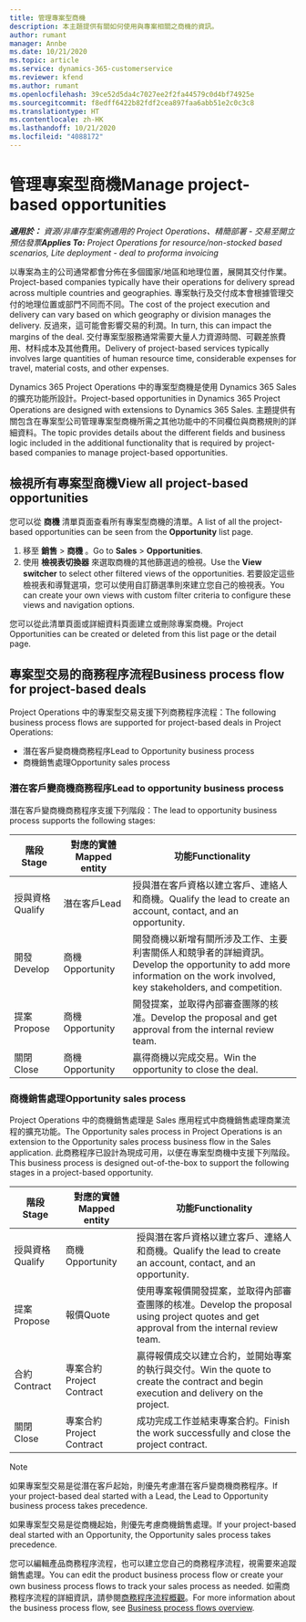 ```yaml
---
title: 管理專案型商機
description: 本主題提供有關如何使用與專案相關之商機的資訊。
author: rumant
manager: Annbe
ms.date: 10/21/2020
ms.topic: article
ms.service: dynamics-365-customerservice
ms.reviewer: kfend
ms.author: rumant
ms.openlocfilehash: 39ce52d5da4c7027ee2f2fa44579c0d4bf74925e
ms.sourcegitcommit: f8edff6422b82fdf2cea897faa6abb51e2c0c3c8
ms.translationtype: HT
ms.contentlocale: zh-HK
ms.lasthandoff: 10/21/2020
ms.locfileid: "4088172"
---
```

# <a name="manage-project-based-opportunities"></a><span data-ttu-id="ac6c0-103">管理專案型商機</span><span class="sxs-lookup"><span data-stu-id="ac6c0-103">Manage project-based opportunities</span></span>

<span data-ttu-id="ac6c0-104">_**適用於：** 資源/非庫存型案例適用的 Project Operations、精簡部署 - 交易至開立預估發票_</span><span class="sxs-lookup"><span data-stu-id="ac6c0-104">_**Applies To:** Project Operations for resource/non-stocked based scenarios, Lite deployment - deal to proforma invoicing_</span></span>

<span data-ttu-id="ac6c0-105">以專案為主的公司通常都會分佈在多個國家/地區和地理位置，展開其交付作業。</span><span class="sxs-lookup"><span data-stu-id="ac6c0-105">Project-based companies typically have their operations for delivery spread across multiple countries and geographies.</span></span> <span data-ttu-id="ac6c0-106">專案執行及交付成本會根據管理交付的地理位置或部門不同而不同。</span><span class="sxs-lookup"><span data-stu-id="ac6c0-106">The cost of the project execution and delivery can vary  based on which geography or division manages the delivery.</span></span> <span data-ttu-id="ac6c0-107">反過來，這可能會影響交易的利潤。</span><span class="sxs-lookup"><span data-stu-id="ac6c0-107">In turn, this can impact the margins of the deal.</span></span> <span data-ttu-id="ac6c0-108">交付專案型服務通常需要大量人力資源時間、可觀差旅費用、材料成本及其他費用。</span><span class="sxs-lookup"><span data-stu-id="ac6c0-108">Delivery of project-based services typically involves large quantities of human resource time, considerable expenses for travel, material costs, and other expenses.</span></span>

<span data-ttu-id="ac6c0-109">Dynamics 365 Project Operations 中的專案型商機是使用 Dynamics 365 Sales 的擴充功能所設計。</span><span class="sxs-lookup"><span data-stu-id="ac6c0-109">Project-based opportunities in Dynamics 365 Project Operations are designed with extensions to Dynamics 365 Sales.</span></span> <span data-ttu-id="ac6c0-110">主題提供有關包含在專案型公司管理專案型商機所需之其他功能中的不同欄位與商務規則的詳細資料。</span><span class="sxs-lookup"><span data-stu-id="ac6c0-110">The topic provides details about the different fields and business logic included in the additional functionality that is required by project-based companies to manage project-based opportunities.</span></span>

## <a name="view-all-project-based-opportunities"></a><span data-ttu-id="ac6c0-111">檢視所有專案型商機</span><span class="sxs-lookup"><span data-stu-id="ac6c0-111">View all project-based opportunities</span></span>

<span data-ttu-id="ac6c0-112">您可以從 **商機** 清單頁面查看所有專案型商機的清單。</span><span class="sxs-lookup"><span data-stu-id="ac6c0-112">A list of all the project-based opportunities can be seen from the **Opportunity** list page.</span></span> 

1. <span data-ttu-id="ac6c0-113">移至 **銷售** > **商機** 。</span><span class="sxs-lookup"><span data-stu-id="ac6c0-113">Go to **Sales** > **Opportunities**.</span></span>
2. <span data-ttu-id="ac6c0-114">使用 **檢視表切換器** 來選取商機的其他篩選過的檢視。</span><span class="sxs-lookup"><span data-stu-id="ac6c0-114">Use the **View switcher** to select other filtered views of the opportunities.</span></span> <span data-ttu-id="ac6c0-115">若要設定這些檢視表和導覽選項，您可以使用自訂篩選準則來建立您自己的檢視表。</span><span class="sxs-lookup"><span data-stu-id="ac6c0-115">You can create your own views with custom filter criteria to configure these views and navigation options.</span></span>

<span data-ttu-id="ac6c0-116">您可以從此清單頁面或詳細資料頁面建立或刪除專案商機。</span><span class="sxs-lookup"><span data-stu-id="ac6c0-116">Project Opportunities can be created or deleted from this list page or the detail page.</span></span>

## <a name="business-process-flow-for-project-based-deals"></a><span data-ttu-id="ac6c0-117">專案型交易的商務程序流程</span><span class="sxs-lookup"><span data-stu-id="ac6c0-117">Business process flow for project-based deals</span></span>

<span data-ttu-id="ac6c0-118">Project Operations 中的專案型交易支援下列商務程序流程：</span><span class="sxs-lookup"><span data-stu-id="ac6c0-118">The following business process flows are supported for project-based deals in Project Operations:</span></span>

- <span data-ttu-id="ac6c0-119">潛在客戶變商機商務程序</span><span class="sxs-lookup"><span data-stu-id="ac6c0-119">Lead to Opportunity business process</span></span>
- <span data-ttu-id="ac6c0-120">商機銷售處理</span><span class="sxs-lookup"><span data-stu-id="ac6c0-120">Opportunity sales process</span></span>

### <a name="lead-to-opportunity-business-process"></a><span data-ttu-id="ac6c0-121">潛在客戶變商機商務程序</span><span class="sxs-lookup"><span data-stu-id="ac6c0-121">Lead to opportunity business process</span></span> 
<span data-ttu-id="ac6c0-122">潛在客戶變商機商務程序支援下列階段：</span><span class="sxs-lookup"><span data-stu-id="ac6c0-122">The lead to opportunity business process supports the following stages:</span></span>

| <span data-ttu-id="ac6c0-123">階段</span><span class="sxs-lookup"><span data-stu-id="ac6c0-123">Stage</span></span> | <span data-ttu-id="ac6c0-124">對應的實體</span><span class="sxs-lookup"><span data-stu-id="ac6c0-124">Mapped entity</span></span> | <span data-ttu-id="ac6c0-125">功能</span><span class="sxs-lookup"><span data-stu-id="ac6c0-125">Functionality</span></span> |
| --- | --- | --- |
| <span data-ttu-id="ac6c0-126">授與資格​​</span><span class="sxs-lookup"><span data-stu-id="ac6c0-126">Qualify</span></span> | <span data-ttu-id="ac6c0-127">潛在客戶​​</span><span class="sxs-lookup"><span data-stu-id="ac6c0-127">Lead</span></span> | <span data-ttu-id="ac6c0-128">授與潛在客戶資格以建立客戶、連絡人和商機。</span><span class="sxs-lookup"><span data-stu-id="ac6c0-128">Qualify the lead to create an account, contact, and an opportunity.</span></span> |
| <span data-ttu-id="ac6c0-129">開發</span><span class="sxs-lookup"><span data-stu-id="ac6c0-129">Develop</span></span> | <span data-ttu-id="ac6c0-130">商機​​</span><span class="sxs-lookup"><span data-stu-id="ac6c0-130">Opportunity</span></span> | <span data-ttu-id="ac6c0-131">開發商機以新增有關所涉及工作、主要利害關係人和競爭者的詳細資訊。</span><span class="sxs-lookup"><span data-stu-id="ac6c0-131">Develop the opportunity to add more information on the work involved, key stakeholders, and competition.</span></span> |
| <span data-ttu-id="ac6c0-132">提案</span><span class="sxs-lookup"><span data-stu-id="ac6c0-132">Propose</span></span> | <span data-ttu-id="ac6c0-133">商機​​</span><span class="sxs-lookup"><span data-stu-id="ac6c0-133">Opportunity</span></span> | <span data-ttu-id="ac6c0-134">開發提案，並取得內部審查團隊的核准。</span><span class="sxs-lookup"><span data-stu-id="ac6c0-134">Develop the proposal and get approval from the internal review team.</span></span> |
| <span data-ttu-id="ac6c0-135">關閉​​</span><span class="sxs-lookup"><span data-stu-id="ac6c0-135">Close</span></span> | <span data-ttu-id="ac6c0-136">商機​​</span><span class="sxs-lookup"><span data-stu-id="ac6c0-136">Opportunity</span></span> | <span data-ttu-id="ac6c0-137">贏得商機以完成交易。</span><span class="sxs-lookup"><span data-stu-id="ac6c0-137">Win the opportunity to close the deal.</span></span> |

### <a name="opportunity-sales-process"></a><span data-ttu-id="ac6c0-138">商機銷售處理</span><span class="sxs-lookup"><span data-stu-id="ac6c0-138">Opportunity sales process</span></span>
<span data-ttu-id="ac6c0-139">Project Operations 中的商機銷售處理是 Sales 應用程式中商機銷售處理商業流程的擴充功能。</span><span class="sxs-lookup"><span data-stu-id="ac6c0-139">The Opportunity sales process in Project Operations is an extension to the Opportunity sales process business flow in the Sales application.</span></span> <span data-ttu-id="ac6c0-140">此商務程序已設計為現成可用，以便在專案型商機中支援下列階段。</span><span class="sxs-lookup"><span data-stu-id="ac6c0-140">This business process is designed out-of-the-box to support the following stages in a project-based opportunity.</span></span>

| <span data-ttu-id="ac6c0-141">階段</span><span class="sxs-lookup"><span data-stu-id="ac6c0-141">Stage</span></span> | <span data-ttu-id="ac6c0-142">對應的實體</span><span class="sxs-lookup"><span data-stu-id="ac6c0-142">Mapped entity</span></span> | <span data-ttu-id="ac6c0-143">功能</span><span class="sxs-lookup"><span data-stu-id="ac6c0-143">Functionality</span></span> |
| --- | --- | --- |
| <span data-ttu-id="ac6c0-144">授與資格​​</span><span class="sxs-lookup"><span data-stu-id="ac6c0-144">Qualify</span></span> | <span data-ttu-id="ac6c0-145">商機​​</span><span class="sxs-lookup"><span data-stu-id="ac6c0-145">Opportunity</span></span> | <span data-ttu-id="ac6c0-146">授與潛在客戶資格以建立客戶、連絡人和商機。</span><span class="sxs-lookup"><span data-stu-id="ac6c0-146">Qualify the lead to create an account, contact, and an opportunity.</span></span> |
| <span data-ttu-id="ac6c0-147">提案</span><span class="sxs-lookup"><span data-stu-id="ac6c0-147">Propose</span></span> | <span data-ttu-id="ac6c0-148">報價</span><span class="sxs-lookup"><span data-stu-id="ac6c0-148">Quote</span></span> | <span data-ttu-id="ac6c0-149">使用專案報價開發提案，並取得內部審查團隊的核准。</span><span class="sxs-lookup"><span data-stu-id="ac6c0-149">Develop the proposal using project quotes and get approval from the internal review team.</span></span> |
| <span data-ttu-id="ac6c0-150">合約</span><span class="sxs-lookup"><span data-stu-id="ac6c0-150">Contract</span></span> | <span data-ttu-id="ac6c0-151">專案合約</span><span class="sxs-lookup"><span data-stu-id="ac6c0-151">Project Contract</span></span> | <span data-ttu-id="ac6c0-152">贏得報價成交以建立合約，並開始專案的執行與交付。</span><span class="sxs-lookup"><span data-stu-id="ac6c0-152">Win the quote to create the contract and begin execution and delivery on the project.</span></span> |
| <span data-ttu-id="ac6c0-153">關閉​​</span><span class="sxs-lookup"><span data-stu-id="ac6c0-153">Close</span></span> | <span data-ttu-id="ac6c0-154">專案合約</span><span class="sxs-lookup"><span data-stu-id="ac6c0-154">Project Contract</span></span> | <span data-ttu-id="ac6c0-155">成功完成工作並結束專案合約。</span><span class="sxs-lookup"><span data-stu-id="ac6c0-155">Finish the work successfully and close the project contract.</span></span> |

> [!NOTE]
> <span data-ttu-id="ac6c0-156">如果專案型交易是從潛在客戶起始，則優先考慮潛在客戶變商機商務程序。</span><span class="sxs-lookup"><span data-stu-id="ac6c0-156">If your project-based deal started with a Lead, the Lead to Opportunity business process takes precedence.</span></span>
>
> <span data-ttu-id="ac6c0-157">如果專案型交易是從商機起始，則優先考慮商機銷售處理。</span><span class="sxs-lookup"><span data-stu-id="ac6c0-157">If your project-based deal started with an Opportunity, the Opportunity sales process takes precedence.</span></span>

<span data-ttu-id="ac6c0-158">您可以編輯產品商務程序流程，也可以建立您自己的商務程序流程，視需要來追蹤銷售處理。</span><span class="sxs-lookup"><span data-stu-id="ac6c0-158">You can edit the product business process flow or create your own business process flows to track your sales process as needed.</span></span> <span data-ttu-id="ac6c0-159">如需商務程序流程的詳細資訊，請參閱[商務程序流程概觀](https://docs.microsoft.com/dynamics365/customerengagement/on-premises/customize/business-process-flows-overview)。</span><span class="sxs-lookup"><span data-stu-id="ac6c0-159">For more information about the business process flow, see [Business process flows overview](https://docs.microsoft.com/dynamics365/customerengagement/on-premises/customize/business-process-flows-overview).</span></span>
